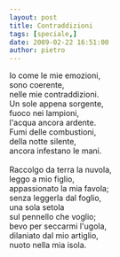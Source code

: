 ```yaml
---
layout: post
title: Contraddizioni
tags: [speciale,]
date: 2009-02-22 16:51:00
author: pietro
---
```

Io come le mie emozioni,<br/>sono coerente,<br/>nelle mie contraddizioni.<br/>Un sole appena sorgente,<br/>fuoco nei lampioni,<br/>l'acqua ancora ardente.<br/>Fumi delle combustioni,<br/>della notte silente,<br/>ancora infestano le mani.<br/><br/>Raccolgo da terra la nuvola,<br/>leggo a mio figlio,<br/>appassionato la mia favola;<br/>senza leggerla dal foglio,<br/>una sola setola<br/>sul pennello che voglio;<br/>bevo per seccarmi l'ugola,<br/>dilaniato dal mio artiglio,<br/>nuoto nella mia isola.
